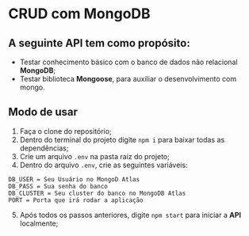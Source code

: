# CRUD com MongoDB

## A seguinte API tem como propósito: 

* Testar conhecimento básico com o banco de dados não relacional **MongoDB**;
* Testar biblioteca **Mongoose**, para auxiliar o desenvolvimento com mongo.

## Modo de usar

1. Faça o clone do repositório;
2. Dentro do terminal do projeto digite `npm i` para baixar todas as dependências;
3. Crie um arquivo `.env` na pasta raiz do projeto;
4. Dentro do arquivo `.env`, crie as seguintes variáveis:
```
DB_USER = Seu Usuário no MongoD Atlas
DB_PASS = Sua senha do banco
DB_CLUSTER = Seu cluster do banco no MongoDB Atlas
PORT = Porta que irá rodar a aplicação
```
5. Após todos os passos anteriores, digite `npm start` para iniciar a **API** localmente;
